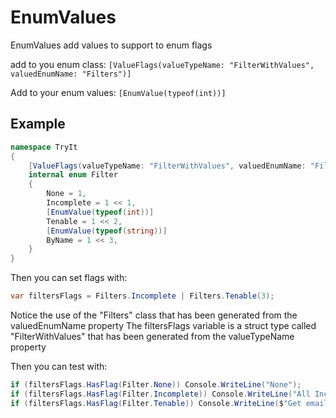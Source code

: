 ﻿# EnumValues #
EnumValues add values to support to enum flags

add to you enum class:
`[ValueFlags(valueTypeName: "FilterWithValues", valuedEnumName: "Filters")]`

Add to your enum values: 
`[EnumValue(typeof(int))]`

## Example ##
```c#
namespace TryIt
{
    [ValueFlags(valueTypeName: "FilterWithValues", valuedEnumName: "Filters")]
    internal enum Filter
    {
        None = 1,
        Incomplete = 1 << 1,
        [EnumValue(typeof(int))]
        Tenable = 1 << 2,
        [EnumValue(typeof(string))]
        ByName = 1 << 3,
    }
}
```


Then you can set flags with:
```c#
var filtersFlags = Filters.Incomplete | Filters.Tenable(3);
```
Notice the use of the "Filters" class that has been generated from the valuedEnumName property
The filtersFlags variable is a struct type called "FilterWithValues"  that has been generated from the valueTypeName property

Then you can test with:
```c#
if (filtersFlags.HasFlag(Filter.None)) Console.WriteLine("None");
if (filtersFlags.HasFlag(Filter.Incomplete)) Console.WriteLine("All Incomplete");
if (filtersFlags.HasFlag(Filter.Tenable)) Console.WriteLine($"Get emails where attempts < {filtersFlags.Tenable}");
```
